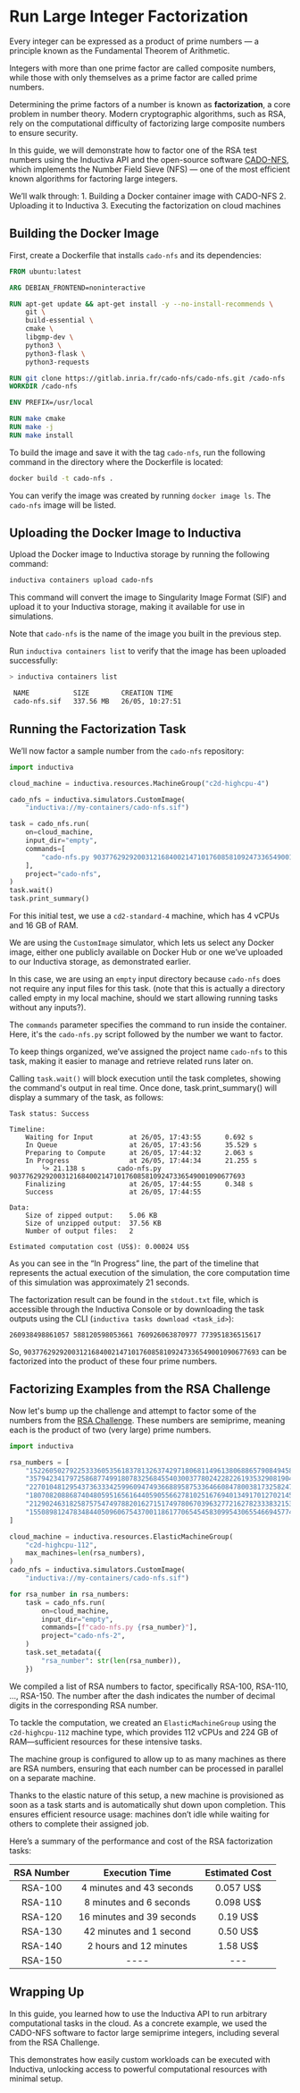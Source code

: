 # Run Large Integer Factorization
Every integer can be expressed as a product of prime numbers — a principle known as the Fundamental 
Theorem of Arithmetic.

Integers with more than one prime factor are called composite numbers, while those with only themselves as 
a prime factor are called prime numbers.

Determining the prime factors of a number is known as **factorization**, a core problem in number theory.
Modern cryptographic algorithms, such as RSA, rely on the computational difficulty of factorizing large 
composite numbers to ensure security.

In this guide, we will demonstrate how to factor one of the RSA test numbers using the Inductiva API 
and the open-source software [CADO-NFS](https://gitlab.inria.fr/cado-nfs/cado-nfs.git), which implements 
the Number Field Sieve (NFS) — one of the most efficient known algorithms for factoring large integers.

We’ll walk through:
	1.	Building a Docker container image with CADO-NFS
	2.	Uploading it to Inductiva
	3.	Executing the factorization on cloud machines

## Building the Docker Image
First, create a Dockerfile that installs `cado-nfs` and its dependencies:

```dockerfile
FROM ubuntu:latest

ARG DEBIAN_FRONTEND=noninteractive

RUN apt-get update && apt-get install -y --no-install-recommends \
    git \
    build-essential \
    cmake \
    libgmp-dev \
    python3 \
    python3-flask \
    python3-requests

RUN git clone https://gitlab.inria.fr/cado-nfs/cado-nfs.git /cado-nfs
WORKDIR /cado-nfs

ENV PREFIX=/usr/local

RUN make cmake
RUN make -j
RUN make install
```

To build the image and save it with the tag `cado-nfs`, run the following command in the directory 
where the Dockerfile is located:

```bash
docker build -t cado-nfs .
```

You can verify the image was created by running `docker image ls`. The `cado-nfs` image will be listed.

## Uploading the Docker Image to Inductiva
Upload the Docker image to Inductiva storage by running the following command:

```bash
inductiva containers upload cado-nfs
```

This command will convert the image to Singularity Image Format (SIF) and upload it to your Inductiva storage, 
making it available for use in simulations.

Note that `cado-nfs` is the name of the image you built in the previous step.

Run `inductiva containers list` to verify that the image has been uploaded successfully:

```bash
> inductiva containers list                                                                                                                                                          py inductiva lpcunha@lithium

 NAME           SIZE        CREATION TIME
 cado-nfs.sif   337.56 MB   26/05, 10:27:51

```

## Running the Factorization Task
We’ll now factor a sample number from the `cado-nfs` repository:

```python
import inductiva

cloud_machine = inductiva.resources.MachineGroup("c2d-highcpu-4")

cado_nfs = inductiva.simulators.CustomImage(
    "inductiva://my-containers/cado-nfs.sif")

task = cado_nfs.run(
    on=cloud_machine,
    input_dir="empty",
    commands=[
        "cado-nfs.py 90377629292003121684002147101760858109247336549001090677693"
    ],
    project="cado-nfs",
)
task.wait()
task.print_summary()
```

For this initial test, we use a `cd2-standard-4` machine, which has 4 vCPUs and 16 GB of RAM.

We are using the `CustomImage` simulator, which lets us select any Docker image, either one publicly available on Docker Hub or one we’ve uploaded to our Inductiva storage, as demonstrated earlier.

In this case, we are using an `empty` input directory because `cado-nfs` does not require any input files for this task. (note that this is actually a directory called empty in my local machine, should we start allowing running tasks without any inputs?).

The `commands` parameter specifies the command to run inside the container. Here, it's the `cado-nfs.py` script followed by the number we want to factor.

To keep things organized, we’ve assigned the project name `cado-nfs` to this task, making it easier to manage and retrieve related runs later on.

Calling `task.wait()` will block execution until the task completes, showing the command's output in real time. Once done, task.print_summary() will display a summary of the task, as follows:

```
Task status: Success

Timeline:
	Waiting for Input         at 26/05, 17:43:55      0.692 s
	In Queue                  at 26/05, 17:43:56      35.529 s
	Preparing to Compute      at 26/05, 17:44:32      2.063 s
	In Progress               at 26/05, 17:44:34      21.255 s
		└> 21.138 s        cado-nfs.py 90377629292003121684002147101760858109247336549001090677693
	Finalizing                at 26/05, 17:44:55      0.348 s
	Success                   at 26/05, 17:44:55

Data:
	Size of zipped output:    5.06 KB
	Size of unzipped output:  37.56 KB
	Number of output files:   2

Estimated computation cost (US$): 0.00024 US$
```

As you can see in the “In Progress” line, the part of the timeline that represents the actual execution of the simulation, the core computation time of this simulation was approximately 21 seconds.

The factorization result can be found in the `stdout.txt` file, which is accessible through the Inductiva Console or by downloading the task outputs using the CLI (`inductiva tasks download <task_id>`):

```
260938498861057 588120598053661 760926063870977 773951836515617
````

So, `90377629292003121684002147101760858109247336549001090677693` can be factorized into the product of these four prime numbers.


## Factorizing Examples from the RSA Challenge
Now let's bump up the challenge and attempt to factor some of the numbers from the [RSA Challenge](https://en.wikipedia.org/wiki/RSA_numbers). These numbers are semiprime, meaning each is the product of two (very large) prime numbers.

```python
import inductiva

rsa_numbers = [
    "1522605027922533360535618378132637429718068114961380688657908494580122963258952897654000350692006139",
    "35794234179725868774991807832568455403003778024228226193532908190484670252364677411513516111204504060317568667",
    "227010481295437363334259960947493668895875336466084780038173258247009162675779735389791151574049166747880487470296548479",
    "1807082088687404805951656164405905566278102516769401349170127021450056662540244048387341127590812303371781887966563182013214880557",
    "21290246318258757547497882016271517497806703963277216278233383215381949984056495911366573853021918316783107387995317230889569230873441936471",
    "155089812478348440509606754370011861770654545830995430655466945774312632703463465954363335027577729025391453996787414027003501631772186840890795964683",
]

cloud_machine = inductiva.resources.ElasticMachineGroup(
    "c2d-highcpu-112",
    max_machines=len(rsa_numbers),
)
cado_nfs = inductiva.simulators.CustomImage(
    "inductiva://my-containers/cado-nfs.sif")

for rsa_number in rsa_numbers:
    task = cado_nfs.run(
        on=cloud_machine,
        input_dir="empty",
        commands=[f"cado-nfs.py {rsa_number}"],
        project="cado-nfs-2",
    )
    task.set_metadata({
        "rsa_number": str(len(rsa_number)),
    })
```

We compiled a list of RSA numbers to factor, specifically RSA-100, RSA-110, ..., RSA-150. The number after the dash indicates the number of decimal digits in the corresponding RSA number.

To tackle the computation, we created an `ElasticMachineGroup` using the `c2d-highcpu-112` machine type, which provides 112 vCPUs and 224 GB of RAM—sufficient resources for these intensive tasks.

The machine group is configured to allow up to as many machines as there are RSA numbers, ensuring that each number can be processed in parallel on a separate machine.

Thanks to the elastic nature of this setup, a new machine is provisioned as soon as a task starts and is automatically shut down upon completion. This ensures efficient resource usage: machines don’t idle while waiting for others to complete their assigned job.

Here’s a summary of the performance and cost of the RSA factorization tasks:

|   RSA Number  |     Execution Time     |   Estimated Cost   |
|:-------------:|:----------------------:|:--------:|
|  RSA-100  |  4 minutes and 43 seconds | 0.057 US$ |
|  RSA-110 | 8 minutes and 6 seconds | 0.098 US$ |
|  RSA-120 | 16 minutes and 39 seconds   | 0.19 US$ |
|  RSA-130 |   42 minutes and 1 second  | 0.50 US$ |
|  RSA-140 |  2 hours and 12 minutes    | 1.58 US$ |
|  RSA-150 |    ----  | --- |

## Wrapping Up
In this guide, you learned how to use the Inductiva API to run arbitrary computational tasks in the cloud. As a concrete example, we used the CADO-NFS software to factor large semiprime integers, including several from the RSA Challenge. 

This demonstrates how easily custom workloads can be executed with Inductiva, unlocking access to powerful computational resources with minimal setup.







